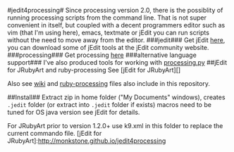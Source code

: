 #jedit4processing#
Since processing version 2.0, there is the possiblity of running processing scripts from the command line. That is not super convenient in itself, but coupled with a decent programmers editor such as vim (that I'm using here), emacs, textmate or jEdit you can run scripts without the need to move away from the editor.
###jedit###
Get jEdit [here](http://www.jedit.org/), you can download some of jEdit tools at the jEdit community website.
###processing###
Get processing [here](http://processing.org/)
###alternative language support###
I've also produced tools for working with [processing.py](https://github.com/monkstone/processing.py-examples)
##jEdit for JRubyArt and ruby-processing
See [jEdit for JRubyArt][] 

Also see [wiki](https://github.com/monkstone/jedit4processing/wiki/Setting-up-for-JRubyArt) and [ruby-processing](https://github.com/jashkenas/ruby-processing/wiki/Other-Resources) files also include in this repository.

##Install##
Extract zip in home folder ("My Documents" windows), creates `.jedit` folder (or extract into `.jedit` folder if exists) macros need to be tuned for OS java version see jEdit for details.

For JRubyArt prior to version 1.2.0+ use k9.xml in this folder to replace the current commando file.
[jEdit for JRubyArt]:http://monkstone.github.io/jedit4processing


